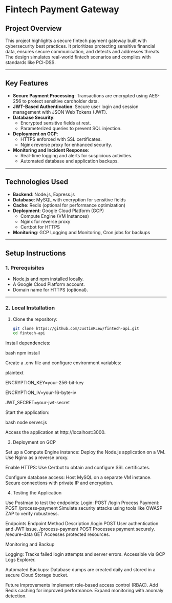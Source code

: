 # **Fintech Payment Gateway**

## **Project Overview**
This project highlights a secure fintech payment gateway built with cybersecurity best practices. It prioritizes protecting sensitive financial data, ensures secure communication, and detects and addresses threats. The design simulates real-world fintech scenarios and complies with standards like PCI-DSS.

---

## **Key Features**
- **Secure Payment Processing**: Transactions are encrypted using AES-256 to protect sensitive cardholder data.
- **JWT-Based Authentication**: Secure user login and session management with JSON Web Tokens (JWT).
- **Database Security**:
  - Encrypted sensitive fields at rest.
  - Parameterized queries to prevent SQL injection.
- **Deployment on GCP**:
  - HTTPS enforced with SSL certificates.
  - Nginx reverse proxy for enhanced security.
- **Monitoring and Incident Response**:
  - Real-time logging and alerts for suspicious activities.
  - Automated database and application backups.

---

## **Technologies Used**
- **Backend**: Node.js, Express.js
- **Database**: MySQL with encryption for sensitive fields
- **Cache**: Redis (optional for performance optimization)
- **Deployment**: Google Cloud Platform (GCP)
  - Compute Engine (VM Instances)
  - Nginx for reverse proxy
  - Certbot for HTTPS
- **Monitoring**: GCP Logging and Monitoring, Cron jobs for backups

---

## **Setup Instructions**

### **1. Prerequisites**
- Node.js and npm installed locally.
- A Google Cloud Platform account.
- Domain name for HTTPS (optional).

---

### **2. Local Installation**
1. Clone the repository:
   ```bash
   git clone https://github.com/JustinRLew/fintech-api.git
   cd fintech-api


Install dependencies:

bash
npm install

Create a .env file and configure environment variables:

plaintext

ENCRYPTION_KEY=your-256-bit-key

ENCRYPTION_IV=your-16-byte-iv

JWT_SECRET=your-jwt-secret

Start the application:

bash
node server.js

Access the application at http://localhost:3000.

3. Deployment on GCP
   
Set up a Compute Engine instance:
  Deploy the Node.js application on a VM.
  Use Nginx as a reverse proxy.

Enable HTTPS:
  Use Certbot to obtain and configure SSL certificates.

Configure database access:
  Host MySQL on a separate VM instance.
  Secure connections with private IP and encryption.

4. Testing the Application
   
Use Postman to test the endpoints:
Login: POST /login
Process Payment: POST /process-payment
Simulate security attacks using tools like OWASP ZAP to verify robustness.

Endpoints
Endpoint	Method	Description
/login	POST	User authentication and JWT issue.
/process-payment	POST	Processes payment securely.
/secure-data	GET	Accesses protected resources.

Monitoring and Backup

Logging:
Tracks failed login attempts and server errors.
Accessible via GCP Logs Explorer.

Automated Backups:
Database dumps are created daily and stored in a secure Cloud Storage bucket.

Future Improvements
Implement role-based access control (RBAC).
Add Redis caching for improved performance.
Expand monitoring with anomaly detection.
